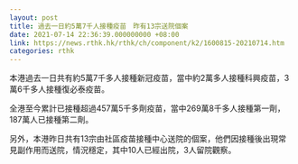 ```yaml
---
layout: post
title: 過去一日約5萬7千人接種疫苗　昨有13宗送院個案
date: 2021-07-14 22:36:39.000000000 +08:00
link: https://news.rthk.hk/rthk/ch/component/k2/1600815-20210714.htm
categories: rthk
---
```


本港過去一日共有約5萬7千多人接種新冠疫苗，當中約2萬多人接種科興疫苗，3萬6千多人接種復必泰疫苗。

全港至今累計已接種超過457萬5千多劑疫苗，當中269萬8千多人接種第一劑，187萬人已接種第二劑。

另外，本港昨日共有13宗由社區疫苗接種中心送院的個案，他們因接種後出現常見副作用而送院，情況穩定，其中10人已經出院，3人留院觀察。
